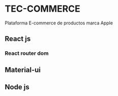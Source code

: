 # TEC-COMMERCE

 Plataforma E-commerce de productos marca Apple

## React js
### React router dom
## Material-ui
## Node js 

 

 